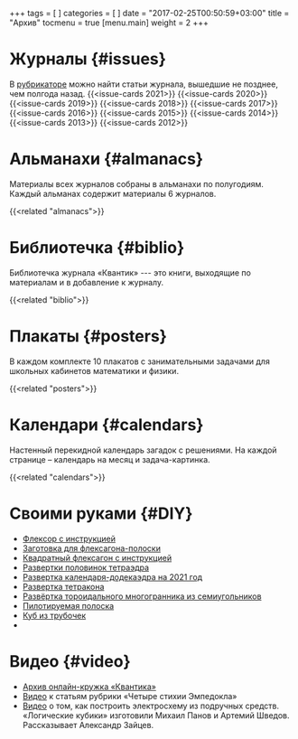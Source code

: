 +++
tags = [
]
categories = [
]
date = "2017-02-25T00:50:59+03:00"
title = "Архив"
tocmenu = true
[menu.main]
    weight = 2
+++



# Журналы {#issues}
В [рубрикаторе](http://old.kvantik.com/art/index.html) можно найти статьи журнала, вышедшие не позднее, чем полгода назад.
{{<issue-cards 2021>}}
{{<issue-cards 2020>}}
{{<issue-cards 2019>}}
{{<issue-cards 2018>}}
{{<issue-cards 2017>}}
{{<issue-cards 2016>}}
{{<issue-cards 2015>}}
{{<issue-cards 2014>}}
{{<issue-cards 2013>}}
{{<issue-cards 2012>}}

# Альманахи {#almanacs}

Материалы всех журналов собраны в альманахи по полугодиям. Каждый альманах содержит материалы 6 журналов.

{{<related "almanacs">}}

# Библиотечка {#biblio}

Библиотечка журнала «Квантик» --- это книги, выходящие по материалам и в добавление к журналу.

{{<related "biblio">}}

# Плакаты {#posters}

В каждом комплекте 10 плакатов с занимательными задачами для школьных кабинетов математики и физики.

{{<related "posters">}}

# Календари {#calendars}

Настенный перекидной календарь загадок с решениями. На каждой странице – календарь на месяц и задача-картинка.

{{<related "calendars">}}


# Своими руками {#DIY}

- [Флексор с инструкцией](/extra/flexor.pdf)
- [Заготовка для флексагона-полоски](/extra/flexagon_short.pdf)
- [Квадратный флексагон с инструкцией](/extra/flexagon_square.pdf)
- [Развертки половинок тетраэдра](/extra/tetrahedron-halves.pdf)
- [Развертка календаря-додекаэдра на 2021 год](/extra/calendar-dodecahedron-2021.pdf)
- [Развертка тетракона](/extra/tetracon.pdf)
- [Развёртка тороидального многогранника из семиугольников](extra/heptadodecahedron-fold.pdf)
- [Пилотируемая полоска](/extra/poloska.pdf)
- [Куб из трубочек](/extra/straw-cube.pdf)
- 
# Видео {#video}

- [Архив онлайн-кружка «Квантика»](/online)
- [Видео](http://www.youtube.com/playlist?list=PLrjlKdQ24UtJOU_hY7W1OVtUhEIgy4Miw) к статьям рубрики «Четыре стихии Эмпедокла»
- [Видео](http://zadachi.mccme.ru/misc/adpk/) о том, как построить электросхему из подручных средств. «Логические кубики» изготовили Михаил Панов и Артемий Шведов. Рассказывает Александр Зайцев.
